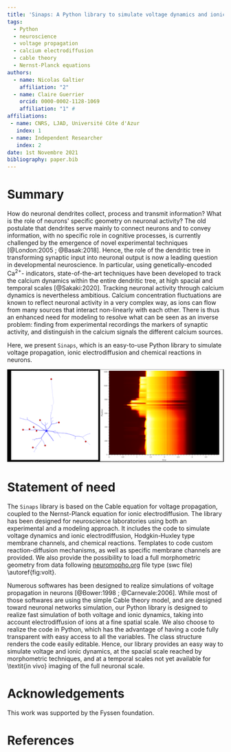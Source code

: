 ```yaml
---
title: 'Sinaps: A Python library to simulate voltage dynamics and ionic electrodiffusion in neurons'
tags:
  - Python
  - neuroscience
  - voltage propagation
  - calcium electrodiffusion
  - cable theory
  - Nernst-Planck equations
authors:
  - name: Nicolas Galtier
    affiliation: "2"
  - name: Claire Guerrier
    orcid: 0000-0002-1128-1069 
    affiliation: "1" #
affiliations:
 - name: CNRS, LJAD, Université Côte d'Azur
   index: 1
 - name: Independent Researcher
   index: 2
date: 1st Novembre 2021
bibliography: paper.bib
---
```


# Summary

How do neuronal dendrites collect, process and transmit information? What is the role of neurons'
specific geometry on neuronal activity? The old postulate that dendrites serve mainly to connect
neurons and to convey information, with no specific role in cognitive processes, is currently
challenged by the emergence of novel experimental techniques [@London:2005 ; @Basak:2018]. Hence, the
role of the dendritic tree in transforming synaptic input into neuronal output is now a leading
question in developmental neuroscience. In particular, using genetically-encoded Ca$^{2+}$-
indicators, state-of-the-art techniques have been developed to track the calcium dynamics within
the entire dendritic tree, at high spacial and temporal scales [@Sakaki:2020]. Tracking neuronal
activity through calcium dynamics is nevertheless ambitious. Calcium concentration fluctuations
are known to reflect neuronal activity in a very complex way, as ions can flow from many sources
that interact non-linearly with each other. There is thus an enhanced need for modeling to
resolve what can be seen as an inverse problem: finding from experimental recordings the markers
of synaptic activity, and distinguish in the calcium signals the different calcium sources. 

Here, we present `Sinaps`, which is an easy-to-use Python library to simulate voltage propagation, ionic electrodiffusion and chemical reactions in neurons. 

![Left: a complete neuronal geometry created using `Sinaps`. Right: Voltage propagation in a dendritic tree.\label{fig:volt}](Fig.png)

# Statement of need

The `Sinaps` library is based on the Cable equation for voltage propagation, coupled to the Nernst-Planck equation for ionic electrodiffusion. The library has been designed for neuroscience laboratories using both an experimental and a modeling approach. It includes the code to simulate voltage dynamics and ionic electrodiffusion, Hodgkin-Huxley type membrane channels, and chemical reactions. Templates to code custom reaction-diffusion mechanisms, as well as specific membrane channels are provided. We also provide the possibility to load a full morphometric geometry from data following [neuromopho.org](http://neuromorpho.org/) file type (swc file) \autoref{fig:volt}.

Numerous softwares has been designed to realize simulations of voltage propagation in neurons [@Bower:1998 ; @Carnevale:2006]. While most of those softwares are using the simple Cable theory model, and are designed toward neuronal networks simulation, our Python library is designed to realize fast simulation of both voltage and ionic dynamics, taking into account electrodiffusion of ions at a fine spatial scale. We also choose to realize the code in Python, which has the advantage of having a code fully transparent with easy access to all the variables. The class structure renders the code easily editable. Hence, our library provides an easy way to simulate voltage and ionic dynamics, at the spacial scale reached by morphometric techniques, and at a temporal scales not yet available for \textit{in vivo} imaging of the full neuronal scale.

# Acknowledgements

This work was supported by the Fyssen foundation.

# References
